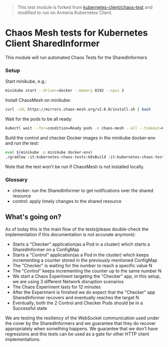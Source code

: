 > This test module is forked from [kubernetes-client/chaos-test](https://github.com/fabric8io/kubernetes-client/tree/main/chaos-tests)
> and modified to run on Armeria Kubernetes Client.
 
# Chaos Mesh tests for Kubernetes Client SharedInformer

This module will run automated Chaos Tests for the SharedInformers

### Setup

Start minikube, e.g.:

```bash
minikube start --driver=docker --memory 8192 --cpus 3
```

Install ChaosMesh on minikube:

```bash
curl -sSL https://mirrors.chaos-mesh.org/v2.6.0/install.sh | bash
```

Wait for the pods to be all ready:

```bash
kubectl wait --for=condition=Ready pods -n chaos-mesh --all --timeout=600s
```

Build the control and checker Docker images in the minikube docker-env and run the test:

```bash
eval $(minikube -p minikube docker-env)
./gradlew :it:kubernetes-chaos-tests:k8sBuild :it:kubernetes-chaos-tests:test
```

Note that the test won't be run if ChaosMesh is not installed locally.

### Glossary

- checker: run the SharedInformer to get notifications over the shared resource
- control: apply timely changes to the shared resource

## What's going on?

As of today this is the main flow of the tests(please double-check the implementation if this documentation is not accurate anymore):

- Starts a "Checker" application(as a Pod in a cluster) which starts a SharedInformer on a ConfigMap
- Starts a "Control" application(as a Pod in the cluster) which keeps incrementing a counter stored in the previously mentioned ConfigMap
- The "Checker" is waiting for the number to reach a specific value N
- The "Control" keeps incrementing the counter up to the same number N
- We start a Chaos Experiment targeting the "Checker" app, in this setup, we are using 3 different Network disruption scenarios
- The Chaos Experiment lasts for 12 minutes
- After the Experiment is finished we do expect that the "Checker" app SharedInformer recovers and eventually reaches the target N
- Eventually, both the 2 Control and Checker Pods should be in a Successful state

We are testing the resiliency of the WebSocket communication used under the cover by the SharedInformers and we guarantee that they do recover appropriately when something happens.
We guarantee that we don't have regressions and this tests can be used as a gate for other HTTP client implementations.
